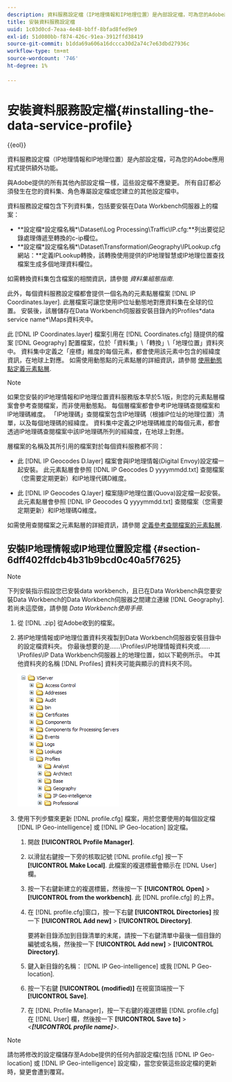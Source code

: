 ```yaml
---
description: 資料服務設定檔（IP地理情報和IP地理位置）是內部設定檔，可為您的Adobe應用程式提供額外功能。
title: 安裝資料服務設定檔
uuid: 1c03d0cd-7eaa-4e48-bbff-8bfad8fed9e9
exl-id: 51d080bb-f874-426c-91ea-3912ffd38419
source-git-commit: b1dda69a606a16dccca30d2a74c7e63dbd27936c
workflow-type: tm+mt
source-wordcount: '746'
ht-degree: 1%

---
```


# 安裝資料服務設定檔{#installing-the-data-service-profile}

{{eol}}

資料服務設定檔（IP地理情報和IP地理位置）是內部設定檔，可為您的Adobe應用程式提供額外功能。

與Adobe提供的所有其他內部設定檔一樣，這些設定檔不應變更。 所有自訂都必須發生在您的資料集、角色專屬設定檔或您建立的其他設定檔中。

資料服務設定檔包含下列資料集，包括要安裝在Data Workbench伺服器上的檔案：

* **設定檔\*設定檔名稱&#x200B;*\Dataset\Log Processing\Traffic\IP.cfg:**列出要從記錄處理傳遞至轉換的c-ip欄位。
* **設定檔\*設定檔名稱&#x200B;*\Dataset\Transformation\Geography\IPLookup.cfg網站：**定義IPLookup轉換，該轉換使用提供的IP地理智慧或IP地理位置查找檔案生成多個地理資料欄位。

如需轉換資料集包含檔案的相關資訊，請參閱 *資料集組態指南*.

此外，每個資料服務設定檔都會提供一個名為的元素點層檔案 [!DNL IP Coordinates.layer]. 此層檔案可讓您使用IP位址動態地對應資料集在全球的位置。 安裝後，該層儲存在Data Workbench伺服器安裝目錄內的Profiles\*data service name*\Maps資料夾中。

此 [!DNL IP Coordinates.layer] 檔案引用在 [!DNL Coordinates.cfg] 隨提供的檔案 [!DNL Geography] 配置檔案，位於「資料集」\「轉換」\「地理位置」資料夾中。 資料集中定義之「座標」維度的每個元素，都會使用該元素中包含的經緯度資訊，在地球上對應。 如需使用動態點的元素點層的詳細資訊，請參閱 [使用動態點定義元素點層](../../../../home/c-geo-oview/c-wk-img-lyrs/c-elmt-pt-lyrs/c-elmt-pt-lyrs-ref-lkp-files/c-elmt-pt-lyr-file-frmt/c-dyn-pts.md#concept-77ae65bedc3f465489bc135ae7e3c2f3).

>[!NOTE]
>
>如果您安裝的IP地理情報和IP地理位置資料服務版本早於5.1版，則您的元素點層檔案會參考查閱檔案，而非使用動態點。 每個層檔案都會參考IP地理碼查閱檔案和IP地理碼維度。 「IP地理碼」查閱檔案包含IP地理碼（根據IP位址的地理位置）清單，以及每個地理碼的經緯度。 資料集中定義之IP地理碼維度的每個元素，都會透過IP地理碼查閱檔案中該IP地理碼所列的經緯度，在地球上對應。

層檔案的名稱及其所引用的檔案對於每個資料服務都不同：

* 此 [!DNL IP Geocodes D.layer] 檔案會與IP地理情報(Digital Envoy)設定檔一起安裝。 此元素點層會參照 [!DNL IP Geocodes D yyyymmdd.txt] 查閱檔案（您需要定期更新）和IP地理代碼D維度。

* 此 [!DNL IP Geocodes Q.layer] 檔案隨IP地理位置(Quova)設定檔一起安裝。 此元素點層會參照 [!DNL IP Geocodes Q yyyymmdd.txt] 查閱檔案（您需要定期更新）和IP地理碼Q維度。

如需使用查閱檔案之元素點層的詳細資訊，請參閱 [定義參考查閱檔案的元素點層](../../../../home/c-geo-oview/c-wk-img-lyrs/c-elmt-pt-lyrs/c-elmt-pt-lyrs-ref-lkp-files/c-elmt-pt-lyrs-ref-lkp-files.md#concept-c40bd0890a984112bce831b596827f0f).

## 安裝IP地理情報或IP地理位置設定檔 {#section-6dff402ffdcb4b31b9bcd0c40a5f7625}

>[!NOTE]
>
>下列安裝指示假設您已安裝data workbench，且已在Data Workbench與您要安裝Data Workbench的Data Workbench伺服器之間建立連線 [!DNL Geography]. 若尚未這麼做，請參閱 *Data Workbench使用手冊*.

1. 從 [!DNL .zip] 從Adobe收到的檔案。
1. 將IP地理情報或IP地理位置資料夾複製到Data Workbench伺服器安裝目錄中的設定檔資料夾。 你最後想要的是……\Profiles\IP地理情報資料夾或……\Profiles\IP Data Workbench伺服器上的地理位置，如以下範例所示。 中其他資料夾的名稱 [!DNL Profiles] 資料夾可能與顯示的資料夾不同。

   ![](assets/Geo_installProfiles_dirIP.png)

1. 使用下列步驟來更新 [!DNL profile.cfg] 檔案，用於您要使用的每個設定檔 [!DNL IP Geo-intelligence] 或 [!DNL IP Geo-location] 設定檔。

   1. 開啟 **[!UICONTROL Profile Manager]**.
   1. 以滑鼠右鍵按一下旁的核取記號 [!DNL profile.cfg] 按一下 **[!UICONTROL Make Local]**. 此檔案的複選標籤會顯示在 [!DNL User] 欄。

   1. 按一下右鍵新建立的複選標籤，然後按一下 **[!UICONTROL Open]** > **[!UICONTROL from the workbench]**. 此 [!DNL profile.cfg] 的上界。

   1. 在 [!DNL profile.cfg]窗口，按一下右鍵 **[!UICONTROL Directories]** 按一下 **[!UICONTROL Add new]** > **[!UICONTROL Directory]**.

      要將新目錄添加到目錄清單的末尾，請按一下右鍵清單中最後一個目錄的編號或名稱，然後按一下 **[!UICONTROL Add new]** > **[!UICONTROL Directory]**.

   1. 鍵入新目錄的名稱： [!DNL IP Geo-intelligence] 或我 [!DNL P Geo-location].

   1. 按一下右鍵 **[!UICONTROL (modified)]** 在視窗頂端按一下 **[!UICONTROL Save]**.

   1. 在 [!DNL Profile Manager]，按一下右鍵的複選標籤 [!DNL profile.cfg] 在 [!DNL User] 欄，然後按一下 **[!UICONTROL Save to]** > *&lt;**[!UICONTROL profile name]**>*.

>[!NOTE]
>
>請勿將修改的設定檔儲存至Adobe提供的任何內部設定檔(包括 [!DNL IP Geo-location] 或 [!DNL IP Geo-intelligence] 設定檔)，當您安裝這些設定檔的更新時，變更會遭到覆寫。
